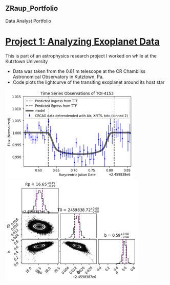 ## ZRaup_Portfolio
Data Analyst Portfolio

# [Project 1: Analyzing Exoplanet Data](TOI4153.ipynb)

This is part of an astrophysics research project I worked on while at the Kutztown University
  - Data was taken from the 0.61 m telescope at the CR Chambliss Astronomical Observatory in Kutztown, Pa.
  - Code plots the lightcurve of the transiting exoplanet around its host star
    
![](lightkurve.png)   ![](cornerplot.png)
